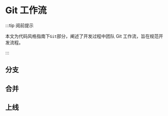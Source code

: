# Git 工作流

:::tip 阅前提示

本文为代码风格指南下<code>Git</code>部分，阐述了开发过程中团队 Git 工作流，旨在规范开发流程。

:::

## 分支

## 合并

## 上线